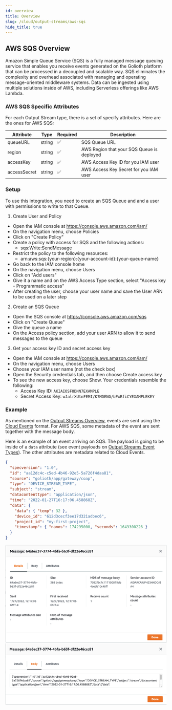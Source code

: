 ```yaml
---
id: overview
title: Overview
slug: /cloud/output-streams/aws-sqs
hide_title: true
---
```


## AWS SQS Overview

Amazon Simple Queue Service (SQS) is a fully managed message queuing service that enables you receive events generated on the Golioth platform that can be processed in a decoupled and scalable way. SQS eliminates the complexity and overhead associated with managing and operating message-oriented middleware systems. Data can be ingested using multiple solutions inside of AWS, including Serverless offerings like AWS Lambda.

### AWS SQS Specific Attributes

For each Output Stream type, there is a set of specify attributes. Here are the ones for AWS SQS:

| Attribute    | Type   | Required | Description                                |
| ------------ | ------ | -------- | ------------------------------------------ |
| queueURL     | string | ✅       | SQS Queue URL                              |
| region       | string | ✅       | AWS Region that your SQS Queue is deployed |
| accessKey    | string | ✅       | AWS Access Key ID for you IAM user         |
| accessSecret | string | ✅       | AWS Access Key Secret for you IAM user     |

### Setup

To use this integration, you need to create an SQS Queue and and a user with permissions to write to that Queue.

1. Create User and Policy

- Open the IAM console at https://console.aws.amazon.com/iam/
- On the navigation menu, choose Policies
- Click on "Create Policy"
- Create a policy with access for SQS and the following actions:
  - sqs:Write:SendMessage
- Restrict the policy to the following resources:
  - arn:aws:sqs:{your-region}:{your-account-id}:{your-queue-name}
- Go back to the IAM console home
- On the navigation menu, choose Users
- Click on "Add users"
- Give it a name and on the AWS Access Type section, select "Access key - Programmatic access"
- After creating the user, choose your user name and save the User ARN to be used on a later step

2. Create an SQS Queue

- Open the SQS console at https://console.aws.amazon.com/sqs
- Click on "Create Queue"
- Give the queue a name
- On the Access policy section, add your user ARN to allow it to send messages to the queue

3. Get your access key ID and secret access key

- Open the IAM console at https://console.aws.amazon.com/iam/
- On the navigation menu, choose Users
- Choose your IAM user name (not the check box)
- Open the Security credentials tab, and then choose Create access key
- To see the new access key, choose Show. Your credentials resemble the following:
  - Access Key ID: `AKIAIOSFODNN7EXAMPLE`
  - Secret Access Key: `wJalrXUtnFEMI/K7MDENG/bPxRfiCYEXAMPLEKEY`

### Example

As mentioned on the [Output Streams Overview](/cloud/output-streams), events are sent using the [Cloud Events](https://cloudevents.io) format. For AWS SQS, some metadata of the event are sent together with the message body.

Here is an example of an event arriving on SQS. The payload is going to be inside of a `data` attribute (see event payloads on [Output Streams Event Types](/cloud/output-streams/event-types/events)). The other attributes are metadata related to Cloud Events.

```json
{
  "specversion": "1.0",
  "id": "aa12dc4c-c5ed-4b46-92e5-5a726f4daa81",
  "source": "golioth/app/gateway/coap",
  "type": "DEVICE_STREAM_TYPE",
  "subject": "stream",
  "datacontenttype": "application/json",
  "time": "2022-01-27T16:17:06.458868Z",
  "data": {
    "data": { "temp": 32 },
    "device_id": "612d3cecf3ee17d321adbec6",
    "project_id": "my-first-project",
    "timestamp": { "nanos": 174295000, "seconds": 1643300226 }
  }
}
```

![Message on AWS SQS](./assets/msg-header.png)
![Message on AWS SQS](./assets/msg-body.png)
